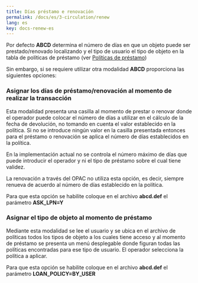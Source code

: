 ```yaml
---
title: Días préstamo e renovación
permalink: /docs/es/3-circulation/renew
lang: es
key: docs-renew-es
---
```



Por defecto  **ABCD**  determina el número de días en que un objeto puede ser prestado/renovado localizando y el tipo de usuario el tipo de objeto en la tabla de políticas de préstamo (ver  [Políticas de préstamo](http://abcdwiki.net/wiki/es/index.php?title=Configuraci%C3%B3n_del_sistema_de_pr%C3%A9stamos#Definir_las_pol.C3.ADticas_de_pr.C3.A9stamo))

Sin embargo, si se requiere utilizar otra modalidad  **ABCD**  proporciona las siguientes opciones:

  
### Asignar los días de préstamo/renovación al momento de realizar la transacción

Esta modalidad presenta una casilla al momento de prestar o renovar donde el operador puede colocar el número de días a utilizar en el cálculo de la fecha de devolución, no tomando en cuenta el valor establecido en la política. Si no se introduce ningún valor en la casilla presentada entonces para el préstamo o renovación se aplica el número de días establecidos en la política.

En la implementación actual no se controla el número máximo de días que puede introducir el operador y ni el tipo de préstamo sobre el cual tiene validez.

La renovación a través del OPAC no utiliza esta opción, es decir, siempre renueva de acuerdo al número de días establecido en la política.

Para que esta opción se habilite coloque en el archivo  **abcd.def**  el parámetro  **ASK_LPN=Y**

  
### Asignar el tipo de objeto al momento de préstamo

Mediante esta modalidad se lee el usuario y se ubica en el archivo de políticas todos los tipos de objeto a los cuales tiene acceso y al momento de préstamo se presenta un menú desplegable donde figuran todas las políticas encontradas para ese tipo de usuario. El operador selecciona la política a aplicar.

Para que esta opción se habilite coloque en el archivo  **abcd.def**  el parámetro  **LOAN_POLICY=BY_USER**